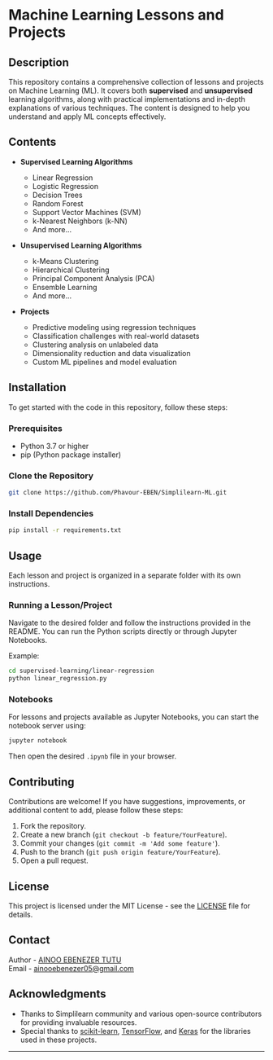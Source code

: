 # Machine Learning Lessons and Projects

## Description
This repository contains a comprehensive collection of lessons and projects on Machine Learning (ML). It covers both **supervised** and **unsupervised** learning algorithms, along with practical implementations and in-depth explanations of various techniques. The content is designed to help you understand and apply ML concepts effectively.

## Contents
- **Supervised Learning Algorithms**
  - Linear Regression
  - Logistic Regression
  - Decision Trees
  - Random Forest
  - Support Vector Machines (SVM)
  - k-Nearest Neighbors (k-NN)
  - And more...

- **Unsupervised Learning Algorithms**
  - k-Means Clustering
  - Hierarchical Clustering
  - Principal Component Analysis (PCA)
  - Ensemble Learning
  - And more...

- **Projects**
  - Predictive modeling using regression techniques
  - Classification challenges with real-world datasets
  - Clustering analysis on unlabeled data
  - Dimensionality reduction and data visualization
  - Custom ML pipelines and model evaluation

## Installation
To get started with the code in this repository, follow these steps:

### Prerequisites
- Python 3.7 or higher
- pip (Python package installer)

### Clone the Repository
```bash
git clone https://github.com/Phavour-EBEN/Simplilearn-ML.git
```

### Install Dependencies
```bash
pip install -r requirements.txt
```

## Usage
Each lesson and project is organized in a separate folder with its own instructions.

### Running a Lesson/Project
Navigate to the desired folder and follow the instructions provided in the README. You can run the Python scripts directly or through Jupyter Notebooks.

Example:
```bash
cd supervised-learning/linear-regression
python linear_regression.py
```

### Notebooks
For lessons and projects available as Jupyter Notebooks, you can start the notebook server using:
```bash
jupyter notebook
```
Then open the desired `.ipynb` file in your browser.

## Contributing
Contributions are welcome! If you have suggestions, improvements, or additional content to add, please follow these steps:

1. Fork the repository.
2. Create a new branch (`git checkout -b feature/YourFeature`).
3. Commit your changes (`git commit -m 'Add some feature'`).
4. Push to the branch (`git push origin feature/YourFeature`).
5. Open a pull request.

## License
This project is licensed under the MIT License - see the [LICENSE](LICENSE) file for details.

## Contact
Author - [AINOO EBENEZER TUTU](https://www.linkedin.com/in/ebenezer-ainoo/)  
Email - [ainooebenezer05@gmail.com](mailto:your.ainooebenezer05@gmail.com)

## Acknowledgments
- Thanks to Simplilearn community and various open-source contributors for providing invaluable resources.
- Special thanks to [scikit-learn](https://scikit-learn.org/), [TensorFlow](https://www.tensorflow.org/), and [Keras](https://keras.io/) for the libraries used in these projects.

---
